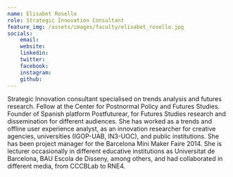 ```yaml
---
name: Elisabet Rosello
role: Strategic Innovation Consultant
feature_img: /assets/images/faculty/elisabet_rosello.jpg
socials:
    email:
    website:
    linkedin:
    twitter:
    facebook:
    instagram:
    github:
---
```


Strategic Innovation consultant specialised on trends analysis and futures research. Fellow at the Center for Postnormal Policy and Futures Studies. Founder of Spanish platform Postfuturear, for Futures Studies research and dissemination for different audiences. She has worked as a trends and offline user experience analyst, as an innovation researcher for creative agencies, universities (IGOP-UAB, IN3-UOC), and public institutions. She has been project manager for the Barcelona Mini Maker Faire 2014. She is lecturer occasionally in different educative institutions as Universitat de Barcelona, BAU Escola de Disseny, among others, and had collaborated in different media, from CCCBLab to RNE4.